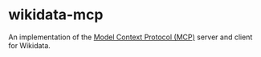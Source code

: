# wikidata-mcp

An implementation of the [Model Context Protocol (MCP)](https://www.anthropic.com/news/model-context-protocol) server and client for Wikidata.
